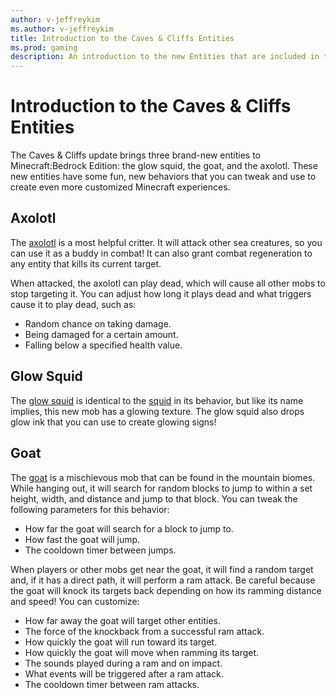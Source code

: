 ```yaml
---
author: v-jeffreykim
ms.author: v-jeffreykim
title: Introduction to the Caves & Cliffs Entities
ms.prod: gaming
description: An introduction to the new Entities that are included in the Caves & Cliffs update
---
```


# Introduction to the Caves & Cliffs Entities

The Caves & Cliffs update brings three brand-new entities to Minecraft:Bedrock Edition: the glow squid, the goat, and the axolotl. These new entities have some fun, new behaviors that you can tweak and use to create even more customized Minecraft experiences.

## Axolotl

The [axolotl](../Reference/Source/VanillaBehaviorPack_Snippets/entities/axolotl.md) is a most helpful critter. It will attack other sea creatures, so you can use it as a buddy in combat! It can also grant combat regeneration to any entity that kills its current target.

When attacked, the axolotl can play dead, which will cause all other mobs to stop targeting it. You can adjust how long it plays dead and what triggers cause it to play dead, such as:

- Random chance on taking damage.
- Being damaged for a certain amount.
- Falling below a specified health value.

## Glow Squid

The [glow squid](../Reference/Source/VanillaBehaviorPack_Snippets/entities/glow_squid.md) is identical to the [squid](../Reference/Source/VanillaBehaviorPack_Snippets/entities/squid.md) in its behavior, but like its name implies, this new mob has a glowing texture. The glow squid also drops glow ink that you can use to create glowing signs!

## Goat

The [goat](../Reference/Source/VanillaBehaviorPack_Snippets/entities/goat.md) is a mischievous mob that can be found in the mountain biomes. While hanging out, it will search for random blocks to jump to within a set height, width, and distance and jump to that block. You can tweak the following parameters for this behavior:

- How far the goat will search for a block to jump to.
- How fast the goat will jump.
- The cooldown timer between jumps.

When players or other mobs get near the goat, it will find a random target and, if it has a direct path, it will perform a ram attack. Be careful because the goat will knock its targets back depending on how its ramming distance and speed! You can customize:

- How far away the goat will target other entities.
- The force of the knockback from a successful ram attack.
- How quickly the goat will run toward its target.
- How quickly the goat will move when ramming its target.
- The sounds played during a ram and on impact.
- What events will be triggered after a ram attack.
- The cooldown timer between ram attacks.
